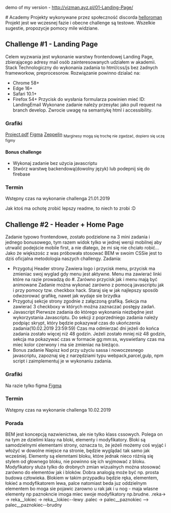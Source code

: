 demo of my version - http://vizman.ayz.pl/01-Landing-Page/

﻿# Academy
Projekty wykonywane przez społeczność discorda
[helloroman](https://discordapp.com/invite/VTyJc9N)
Projekt jest we wczesnej fazie i obecne challenge są testowe. Wszelkie sugestie, propozycje pomocy mile widziane.

## Challenge #1 - Landing Page
Celem wyzwania jest wykonanie warstwy frontendowej Landing Page, zbierającego adresy mail osób zainteresowanych udziałem w akademii.
Stack Technologiczny do wykonania zadania to html/css/js bez żadnych frameworkow, preprocesorow.
Rozwiązanie powinno dzialać na:
* Chrome 58+
* Edge  16+
* Safari 10.1+
* Firefox 54+
Przycisk do wysłania formularza powinien mieć ID: LandingEmail
Wykonane zadanie należy przesyłac jako pull request na branch develop.
Zwrocie uwagę na semantykę html i accessibility.

### Grafiki
[Project.pdf](/assets/Layout.pdf)
[Figma](https://www.figma.com/file/gCTf2Ux96ETR0DMxr6T2m039/LandingPage?node-id=1%3A13)
[Zeppelin](https://zpl.io/boKzeQv)
<sub> Marginesy mogą się trochę nie zgadzać, dopiero się uczę figmy</sub>
#### Bonus challenge
* Wykonaj zadanie bez użycia javascriptu
* Stwórz warstwę backendową(dowolny język) lub podepnij się do firebase
### Termin
Wstępny czas na wykonanie challenga 21.01.2019



Jak ktoś ma ochotę zrobić lepszy readme, to niech to zrobi :D

## Challenge #2 - Header + Home Page
Zadanie typowo frontendowe, zostało podzielone na 3 mini zadania i jednego bonusowego, tym razem widok tylko w jednej wersji mobilnej aby utrwalić podejście mobile first, a nie dlatego, że mi się nie chciało robić...
Jako że większośc z was próbowała stosować BEM w swoim CSSie jest to dziś oficjalna metodologia naszych challengy.
Zadania:
* Przygotuj Header strony
Zawiera logo i przycisk menu, przycisk ma zmieniac swoj wyglad gdy menu jest aktywne.
Menu ma zawierać linki które na razie prowadzą do #.
Zarówno przycisk jak i menu mają być animowane
Zadanie można wykonać zarówno z pomocą javascriptu jak i przy pomocy tzw. checkbox hack.
Staraj się w jak najlepszy sposób odwzorować grafikę, nawet jak wydaje sie brzydka
* Przygotuj sekcje strony zgodnie z załączoną grafiką.
Sekcja ma zawierać 3 checkboxy w których można zaznaczać postępy zadań.
* Javascript
Pierwsze zadania do którego wykonania niezbędne jest wykorzystania Javascriptu.
Do sekcji z poprzedniego zadania należy podpiąc skrypt, który będzie pokazywał czas do ukończenia zadania(10.02.2019 23:59:59)
Czas ma odmierzać dni jeżeli do końca zadania zostało więcej niż 48 godzin.
Jeżeli zostało mniej niż 48 godzin, sekcja ma pokazywać czas w formacie gg:mm:ss, wyswietlany czas ma miec kolor czerwony i ma sie zmieniac na bieżąco.
* Bonus zadanie
Napisz kod przy użyciu sassa i nowoczesnego javascriptu, zapoznaj się z narzędziami typu webpack,parcel,gulp, npm script i zaimplementuj je w wykonaniu zadania.
### Grafiki
Na razie tylko figma
[Figma](https://www.figma.com/file/bgjopxy8ZV8tWyxm0koix0wg/Header?node-id=0%3A1)
### Termin
Wstępny czas na wykonanie challenga 10.02.2019
### Porada
BEM jest koncepcją nazwienictwa, ale nie tylko klass cssowych. Polega on na tym ze dzielimi klasy na bloki, elementy i modyfikatory.
Bloki są samodzielnymi elementami strony, oznacza to, że jeżeli możemy coś wyjąć i włożyć w dowolne miejsce na stronie, będzie wyglądać tak samo jak wcześniej. Elementy są elemntami bloku, które jednak nieco różnią się stylem od głownego bloku, nie powinno się ich wyjmować z bloku. Modyfikatory służa tylko do drobnych zmian wizualnych można stosować zarówno do elementów jak i bloków.
Dobra analogią może być np. prosta budowa człowieka. Blokiem w takim przypadku będzie ręka, elementem, łokieć a modyfikatorem lewa, palce natomiast beda juz oddzielnym elementem bo moga sie pojawic zarowno u rak jak i u nog - maja wlasne elementy np paznokncie imoga miec swoje modyfikatory np.brudne.
.reka-> -> reka__lokiec -> reka__lokiec--lewy
.palec -> palec__paznokiec --> palec__paznokiec--brudny